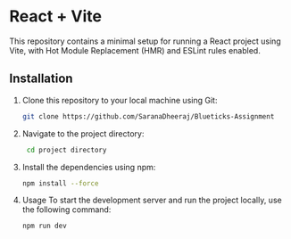 # React + Vite

This repository contains a minimal setup for running a React project using Vite, with Hot Module Replacement (HMR) and ESLint rules enabled.

## Installation

1. Clone this repository to your local machine using Git:

   ```bash
   git clone https://github.com/SaranaDheeraj/Blueticks-Assignment
   ```

2. Navigate to the project directory:

   ```bash
    cd project directory
   ```

3. Install the dependencies using npm:

   ```bash
   npm install --force
   ```

4. Usage
   To start the development server and run the project locally, use the following command:
   ```bash
   npm run dev
   ```
